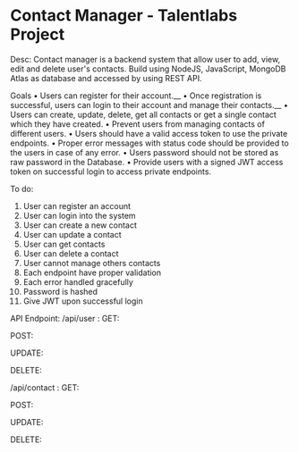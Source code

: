 # Contact Manager - Talentlabs Project

Desc:
Contact manager is a backend system that allow user to add, view, edit and delete user's contacts.
Build using NodeJS, JavaScript, MongoDB Atlas as database and accessed by using REST API.

Goals
• Users can register for their account.__
• Once registration is successful, users can login to their account and manage
their contacts.__
• Users can create, update, delete, get all contacts or get a single contact which
they have created.
• Prevent users from managing contacts of different users.
• Users should have a valid access token to use the private endpoints.
• Proper error messages with status code should be provided to the users in case
of any error.
• Users password should not be stored as raw password in the Database.
• Provide users with a signed JWT access token on successful login to access
private endpoints.

To do:
1. User can register an account
2. User can login into the system
3. User can create a new contact
4. User can update a contact
5. User can get contacts
6. User can delete a contact
7. User cannot manage others contacts
8. Each endpoint have proper validation
9. Each error handled gracefully
10. Password is hashed
11. Give JWT upon successful login

API Endpoint:
/api/user :
GET:

POST:

UPDATE:

DELETE:

/api/contact :
GET:

POST:

UPDATE:

DELETE:
